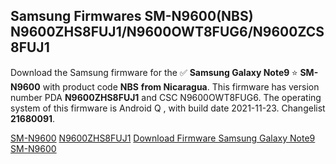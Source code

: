 <h2>Samsung Firmwares SM-N9600(NBS) N9600ZHS8FUJ1/N9600OWT8FUG6/N9600ZCS8FUJ1</h2>
Download the Samsung firmware for the ✅ <strong>Samsung Galaxy Note9 </strong> ⭐ <strong>SM-N9600</strong> with product code <strong>NBS</strong> <strong> from Nicaragua</strong>. This firmware has version number PDA <strong>N9600ZHS8FUJ1</strong> and CSC N9600OWT8FUG6. The operating system of this firmware is Android Q , with build date 2021-11-23. Changelist <strong>21680091</strong>.


[SM-N9600](https://samfirm.shop/samsung/model/SM-N9600)
[N9600ZHS8FUJ1](https://samfirm.shop/samsung/pda/N9600ZHS8FUJ1)
[Download Firmware Samsung Galaxy Note9 SM-N9600](https://samfirm.shop/samsung/firmware/477232)
